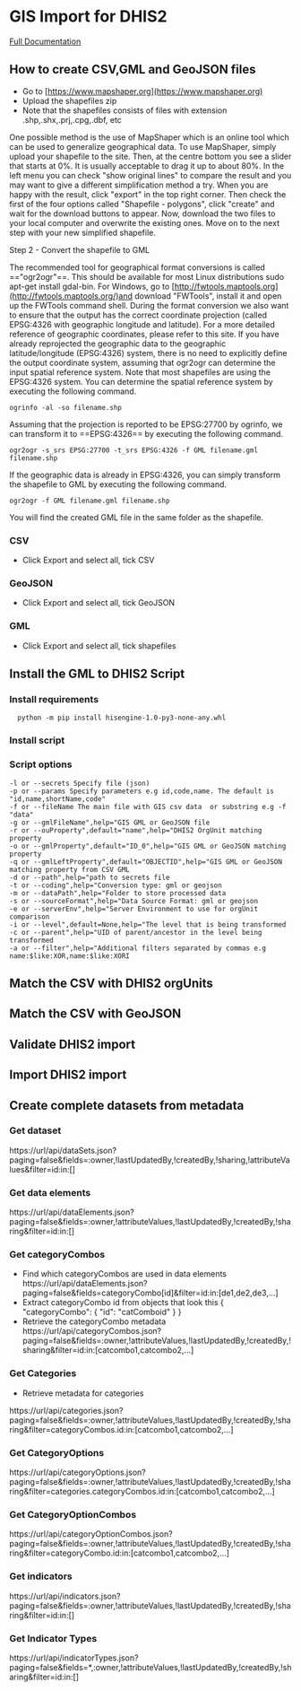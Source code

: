 
# GIS Import for DHIS2

[Full Documentation](https://github.com/hisdha/dhis2gml/blob/master/README.md)
## How to create CSV,GML and GeoJSON files
 - Go to [https://www.mapshaper.org](https://www.mapshaper.org)
 - Upload the shapefiles zip
 - Note that the shapefiles consists of files with extension .shp,.shx,.prj,.cpg,.dbf, etc

 One possible method is the use of MapShaper which is an online tool which can be used to generalize geographical data. To use MapShaper, simply upload your shapefile to the site. Then, at the centre bottom you see a slider that starts at 0%. It is usually acceptable to drag it up to about 80%. In the left menu you can check "show original lines" to compare the result and you may want to give a different simplification method a try. When you are happy with the result, click "export" in the top right corner. Then check the first of the four options called "Shapefile - polygons", click "create" and wait for the download buttons to appear. Now, download the two files to your local computer and overwrite the existing ones. Move on to the next step with your new simplified shapefile.

Step 2 - Convert the shapefile to GML

The recommended tool for geographical format conversions is called =="ogr2ogr"==. This should be available for most Linux distributions sudo apt-get install gdal-bin. For Windows, go to [http://fwtools.maptools.org](http://fwtools.maptools.org/)and download "FWTools", install it and open up the FWTools command shell. During the format conversion we also want to ensure that the output has the correct coordinate projection (called EPSG:4326 with geographic longitude and latitude). For a more detailed reference of geographic coordinates, please refer to this site. If you have already reprojected the geographic data to the geographic latitude/longitude (EPSG:4326) system, there is no need to explicitly define the output coordinate system, assuming that ogr2ogr can determine the input spatial reference system. Note that most shapefiles are using the EPSG:4326 system. You can determine the spatial reference system by executing the following command.


```
ogrinfo -al -so filename.shp

```
Assuming that the projection is reported to be EPSG:27700 by ogrinfo, we can transform it to ==EPSG:4326== by executing the following command.


```
ogr2ogr -s_srs EPSG:27700 -t_srs EPSG:4326 -f GML filename.gml filename.shp

```
If the geographic data is already in EPSG:4326, you can simply transform the shapefile to GML by executing the following command.


```
ogr2ogr -f GML filename.gml filename.shp

```
You will find the created GML file in the same folder as the shapefile.

### CSV
 - Click Export and select all, tick CSV

### GeoJSON
 - Click Export and select all, tick GeoJSON

### GML
 - Click Export and select all, tick shapefiles

## Install the GML to DHIS2 Script
 ### Install requirements
  ```
    python -m pip install hisengine-1.0-py3-none-any.whl
  ```
 ### Install script
 ### Script options
    -l or --secrets Specify file (json)
    -p or --params Specify parameters e.g id,code,name. The default is "id,name,shortName,code"
    -f or --fileName The main file with GIS csv data  or substring e.g -f "data"
    -g or --gmlFileName",help="GIS GML or GeoJSON file
    -r or --ouProperty",default="name",help="DHIS2 OrgUnit matching property
    -o or --gmlProperty",default="ID_0",help="GIS GML or GeoJSON matching property
    -q or --gmlLeftProperty",default="OBJECTID",help="GIS GML or GeoJSON matching property from CSV GML
    -d or --path",help="path to secrets file
    -t or --coding",help="Conversion type: gml or geojson
    -m or --dataPath",help="Folder to store processed data
    -s or --sourceFormat",help="Data Source Format: gml or geojson
    -e or --serverEnv",help="Server Environment to use for orgUnit comparison
    -i or --level",default=None,help="The level that is being transformed
    -c or --parent",help="UID of parent/ancestor in the level being transformed
    -a or --filter",help="Additional filters separated by commas e.g name:$like:XOR,name:$like:XORI
## Match the CSV with DHIS2 orgUnits

## Match the CSV with GeoJSON

## Validate DHIS2 import

## Import DHIS2 import

## Create complete datasets from metadata

 ### Get dataset
https://url/api/dataSets.json?paging=false&fields=:owner,!lastUpdatedBy,!createdBy,!sharing,!attributeValues&filter=id:in:[]

 ### Get data elements
https://url/api/dataElements.json?paging=false&fields=:owner,!attributeValues,!lastUpdatedBy,!createdBy,!sharing&filter=id:in:[]
 ### Get categoryCombos
  - Find which categoryCombos are used in data elements
 https://url/api/dataElements.json?paging=false&fields=categoryCombo[id]&filter=id:in:[de1,de2,de3,...]
  - Extract categoryCombo id from objects that look this
    {
      "categoryCombo": {
        "id": "catComboid"
      }
    }
  - Retrieve the categoryCombo metadata
https://url/api/categoryCombos.json?paging=false&fields=:owner,!attributeValues,!lastUpdatedBy,!createdBy,!sharing&filter=id:in:[catcombo1,catcombo2,...]


 ### Get Categories
  - Retrieve metadata for categories

https://url/api/categories.json?paging=false&fields=:owner,!attributeValues,!lastUpdatedBy,!createdBy,!sharing&filter=categoryCombos.id:in:[catcombo1,catcombo2,...]

 ### Get CategoryOptions
https://url/api/categoryOptions.json?paging=false&fields=:owner,!attributeValues,!lastUpdatedBy,!createdBy,!sharing&filter=categories.categoryCombos.id:in:[catcombo1,catcombo2,...]

 ### Get CategoryOptionCombos
https://url/api/categoryOptionCombos.json?paging=false&fields=:owner,!attributeValues,!lastUpdatedBy,!createdBy,!sharing&filter=categoryCombo.id:in:[catcombo1,catcombo2,...]

 ### Get indicators
https://url/api/indicators.json?paging=false&fields=:owner,!attributeValues,!lastUpdatedBy,!createdBy,!sharing&filter=id:in:[]

 ### Get Indicator Types
https://url/api/indicatorTypes.json?paging=false&fields=*,:owner,!attributeValues,!lastUpdatedBy,!createdBy,!sharing&filter=id:in:[]

